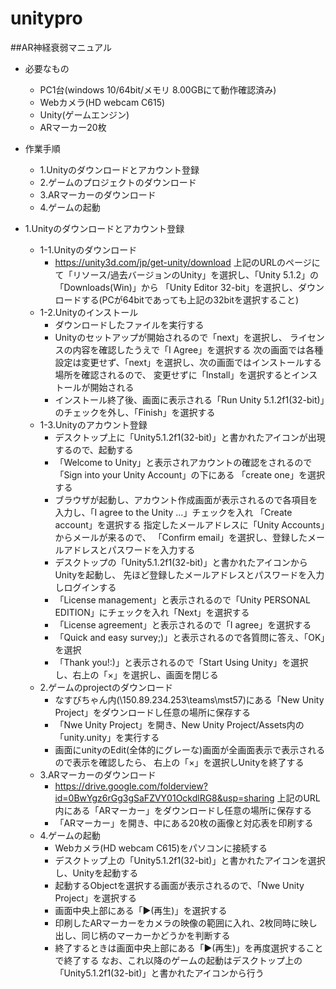 # unitypro
##AR神経衰弱マニュアル
* 必要なもの
  * PC1台(windows 10/64bit/メモリ 8.00GBにて動作確認済み)
  * Webカメラ(HD webcam C615)
  * Unity(ゲームエンジン)
  * ARマーカー20枚

* 作業手順
  * 1.Unityのダウンロードとアカウント登録
  * 2.ゲームのプロジェクトのダウンロード
  * 3.ARマーカーのダウンロード
  * 4.ゲームの起動


* 1.Unityのダウンロードとアカウント登録
  * 1-1.Unityのダウンロード
    * https://unity3d.com/jp/get-unity/download
      上記のURLのページにて「リソース/過去バージョンのUnity」を選択し、「Unity 5.1.2」の「Downloads(Win)」から
      「Unity Editor 32-bit」を選択し、ダウンロードする(PCが64bitであっても上記の32bitを選択すること)
  * 1-2.Unityのインストール
    * ダウンロードしたファイルを実行する
    * Unityのセットアップが開始されるので「next」を選択し、
      ライセンスの内容を確認したうえで「I Agree」を選択する
      次の画面では各種設定は変更せず、「next」を選択し、次の画面ではインストールする場所を確認されるので、
      変更せずに「Install」を選択するとインストールが開始される
    * インストール終了後、画面に表示される「Run Unity 5.1.2f1(32-bit)」のチェックを外し、「Finish」を選択する
  * 1-3.Unityのアカウント登録
    * デスクトップ上に「Unity5.1.2f1(32-bit)」と書かれたアイコンが出現するので、起動する
    * 「Welcome to Unity」と表示されアカウントの確認をされるので「Sign into your Unity Account」の下にある
      「create one」を選択する
    * ブラウザが起動し、アカウント作成画面が表示されるので各項目を入力し、「I agree to the Unity ...」チェックを入れ
      「Create account」を選択する
      指定したメールアドレスに「Unity Accounts」からメールが来るので、
      「Confirm email」を選択し、登録したメールアドレスとパスワードを入力する
    * デスクトップの「Unity5.1.2f1(32-bit)」と書かれたアイコンからUnityを起動し、
      先ほど登録したメールアドレスとパスワードを入力しログインする
    * 「License management」と表示されるので「Unity PERSONAL EDITION」にチェックを入れ「Next」を選択する
    * 「License agreement」と表示されるので「I agree」を選択する
    * 「Quick and easy survey;)」と表示されるので各質問に答え、「OK」を選択
    * 「Thank you!:)」と表示されるので「Start Using Unity」を選択し、右上の「×」を選択し、画面を閉じる
  * 2.ゲームのprojectのダウンロード
    * なすびちゃん内(\\150.89.234.253\teams\mst57)にある「New Unity Project」をダウンロードし任意の場所に保存する
    * 「Nwe Unity Project」を開き、New Unity Project/Assets内の「unity.unity」を実行する
    * 画面にunityのEdit(全体的にグレーな)画面が全画面表示で表示されるので表示を確認したら、
      右上の「×」を選択しUnityを終了する
  * 3.ARマーカーのダウンロード
    * https://drive.google.com/folderview?id=0BwYgz6rGg3gSaFZVY01OckdlRG8&usp=sharing
      上記のURL内にある「ARマーカー」をダウンロードし任意の場所に保存する
    * 「ARマーカー」を開き、中にある20枚の画像と対応表を印刷する
  * 4.ゲームの起動
    * Webカメラ(HD webcam C615)をパソコンに接続する
    * デスクトップ上の「Unity5.1.2f1(32-bit)」と書かれたアイコンを選択し、Unityを起動する
    * 起動するObjectを選択する画面が表示されるので、「Nwe Unity Project」を選択する
    * 画面中央上部にある「▶(再生)」を選択する
    * 印刷したARマーカーをカメラの映像の範囲に入れ、2枚同時に映し出し、同じ柄のマーカーかどうかを判断する
    * 終了するときは画面中央上部にある「▶(再生)」を再度選択することで終了する
      なお、これ以降のゲームの起動はデスクトップ上の「Unity5.1.2f1(32-bit)」と書かれたアイコンから行う
